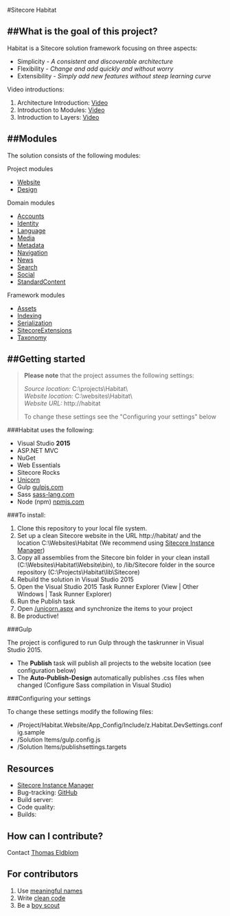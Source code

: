 #Sitecore Habitat

##What is the goal of this project?
--------------------------------
Habitat is a Sitecore solution framework focusing on three aspects:

* Simplicity - *A consistent and discoverable architecture*
* Flexibility - *Change and add quickly and without worry*
* Extensibility - *Simply add new features without steep learning curve*

Video introductions:  

1. Architecture Introduction: [Video](https://youtu.be/2CELqflPhm0)  
2. Introduction to Modules: [Video](https://youtu.be/DgPrikqFe4s)  
3. Introduction to Layers: [Video](https://youtu.be/XKLpTMuQT4Y)

##Modules
---------------
The solution consists of the following modules:

Project modules

* [Website](src/Project/Website/)  
* [Design](src/Project/Design/)

Domain modules

* [Accounts](src/Domain/Accounts/)
* [Identity](src/Domain/Identity/)
* [Language](src/Domain/Language/)
* [Media](src/Domain/Media/)
* [Metadata](src/Domain/Metadata/)
* [Navigation](src/Domain/Navigation/)
* [News](src/Domain/News/)
* [Search](src/Domain/Search/)
* [Social](src/Domain/Social/)
* [StandardContent](src/Domain/StandardContent/)

Framework modules

* [Assets](src/Framework/Assets/)
* [Indexing](src/Framework/Indexing/)
* [Serialization](src/Framework/Serialization/)
* [SitecoreExtensions](src/Framework/SitecoreExtensions/)
* [Taxonomy](src/Framework/Taxonomy/)

##Getting started
---------------

> **Please note** that the project assumes the following settings:
> 
> *Source location:* C:\projects\Habitat\  
> *Website location:* C:\websites\Habitat\  
> *Website URL:* http://habitat  
>
> To change these settings see the "Configuring your settings" below


###Habitat uses the following:

* Visual Studio **2015**
* ASP.NET MVC
* NuGet
* Web Essentials
* Sitecore Rocks
* [Unicorn](https://github.com/kamsar/Unicorn)
* Gulp [gulpjs.com](http://gulpjs.com/)
* Sass [sass-lang.com](http://sass-lang.com/install)
* Node (npm) [npmjs.com](https://www.npmjs.com/)

###To install:

1.  Clone this repository to your local file system.
2.  Set up a clean Sitecore website in the URL http://habitat/ and the location C:\Websites\Habitat (We recommend using [Sitecore Instance Manager](https://marketplace.sitecore.net/Modules/S/Sitecore_Instance_Manager.aspx))
3.  Copy all assemblies from the Sitecore bin folder in your clean install (C:\Websites\Habitat\Website\bin), to /lib/Sitecore folder in the source repository (C:\Projects\Habitat\lib\Sitecore)
4.  Rebuild the solution in Visual Studio 2015
5.  Open the Visual Studio 2015 Task Runner Explorer (View | Other Windows | Task Runner Explorer)
6.  Run the Publish task
7.  Open [/unicorn.aspx](http://habitat/unicorn.aspx) and synchronize the items to your project
8.  Be productive!

###Gulp

The project is configured to run Gulp through the taskrunner in Visual Studio 2015. 

* The **Publish** task will publish all projects to the website location (see configuration below)
* The **Auto-Publish-Design** automatically publishes .css files when changed (Configure Sass compilation in Visual Studio)

###Configuring your settings

To change these settings modify the following files:

* /Project/Habitat.Website/App_Config/Include/z.Habitat.DevSettings.config.sample  
* /Solution Items/gulp.config.js  
* /Solution Items/publishsettings.targets  

Resources
---------
-   [Sitecore Instance Manager](https://marketplace.sitecore.net/modules/sitecore_instance_manager.aspx)
-   Bug-tracking: [GitHub](https://github.com/Sitecore/Habitat/issues)
-   Build server:
-   Code quality:
-   Builds:

How can I contribute?
---------------------

Contact [Thomas Eldblom](mailto:the@sitecore.net)

For contributors
----------------

1. Use [meaningful names](http://blog.goyello.com/2013/05/17/express-names-in-code-bad-vs-clean/)
2. Write [clean code](http://www.amazon.com/Clean-Code-Handbook-Software-Craftsmanship/dp/0132350882)
3. Be a [boy scout](http://deviq.com/boy-scout-rule/)
